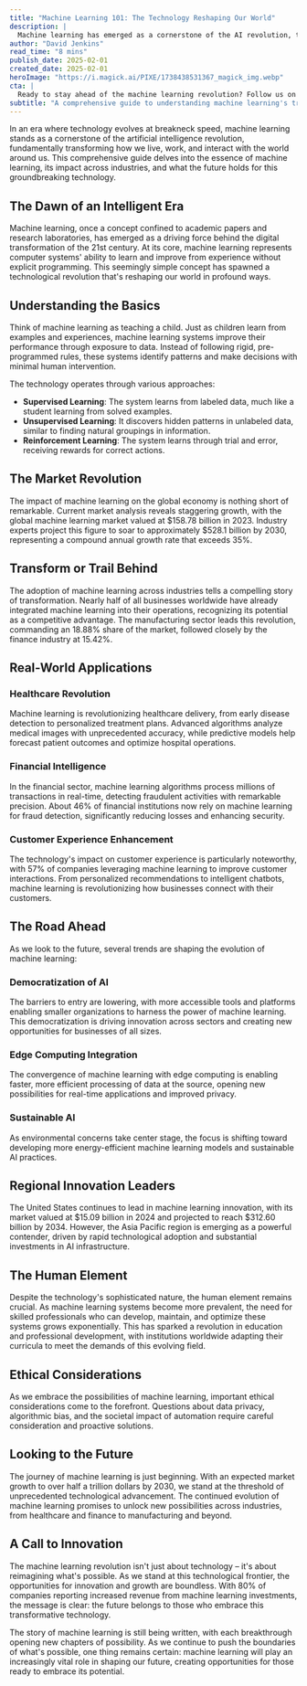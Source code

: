 ```yaml
---
title: "Machine Learning 101: The Technology Reshaping Our World"
description: |
  Machine learning has emerged as a cornerstone of the AI revolution, transforming industries and reshaping our world. This comprehensive guide explores the fundamentals of machine learning, its market impact valued at $158.78 billion, and its applications across healthcare, finance, and customer experience. With projected growth to $528.1 billion by 2030, machine learning continues to drive innovation and create unprecedented opportunities for businesses worldwide.
author: "David Jenkins"
read_time: "8 mins"
publish_date: 2025-02-01
created_date: 2025-02-01
heroImage: "https://i.magick.ai/PIXE/1738438531367_magick_img.webp"
cta: |
  Ready to stay ahead of the machine learning revolution? Follow us on LinkedIn for the latest insights, trends, and breakthrough developments in AI and machine learning. Join our community of forward-thinking professionals shaping the future of technology.
subtitle: "A comprehensive guide to understanding machine learning's transformative impact"
---
```


In an era where technology evolves at breakneck speed, machine learning stands as a cornerstone of the artificial intelligence revolution, fundamentally transforming how we live, work, and interact with the world around us. This comprehensive guide delves into the essence of machine learning, its impact across industries, and what the future holds for this groundbreaking technology.

## The Dawn of an Intelligent Era

Machine learning, once a concept confined to academic papers and research laboratories, has emerged as a driving force behind the digital transformation of the 21st century. At its core, machine learning represents computer systems' ability to learn and improve from experience without explicit programming. This seemingly simple concept has spawned a technological revolution that's reshaping our world in profound ways.

## Understanding the Basics

Think of machine learning as teaching a child. Just as children learn from examples and experiences, machine learning systems improve their performance through exposure to data. Instead of following rigid, pre-programmed rules, these systems identify patterns and make decisions with minimal human intervention.

The technology operates through various approaches:

- **Supervised Learning**: The system learns from labeled data, much like a student learning from solved examples.
- **Unsupervised Learning**: It discovers hidden patterns in unlabeled data, similar to finding natural groupings in information.
- **Reinforcement Learning**: The system learns through trial and error, receiving rewards for correct actions.

## The Market Revolution

The impact of machine learning on the global economy is nothing short of remarkable. Current market analysis reveals staggering growth, with the global machine learning market valued at $158.78 billion in 2023. Industry experts project this figure to soar to approximately $528.1 billion by 2030, representing a compound annual growth rate that exceeds 35%.

## Transform or Trail Behind

The adoption of machine learning across industries tells a compelling story of transformation. Nearly half of all businesses worldwide have already integrated machine learning into their operations, recognizing its potential as a competitive advantage. The manufacturing sector leads this revolution, commanding an 18.88% share of the market, followed closely by the finance industry at 15.42%.

## Real-World Applications

### Healthcare Revolution

Machine learning is revolutionizing healthcare delivery, from early disease detection to personalized treatment plans. Advanced algorithms analyze medical images with unprecedented accuracy, while predictive models help forecast patient outcomes and optimize hospital operations.

### Financial Intelligence

In the financial sector, machine learning algorithms process millions of transactions in real-time, detecting fraudulent activities with remarkable precision. About 46% of financial institutions now rely on machine learning for fraud detection, significantly reducing losses and enhancing security.

### Customer Experience Enhancement

The technology's impact on customer experience is particularly noteworthy, with 57% of companies leveraging machine learning to improve customer interactions. From personalized recommendations to intelligent chatbots, machine learning is revolutionizing how businesses connect with their customers.

## The Road Ahead

As we look to the future, several trends are shaping the evolution of machine learning:

### Democratization of AI

The barriers to entry are lowering, with more accessible tools and platforms enabling smaller organizations to harness the power of machine learning. This democratization is driving innovation across sectors and creating new opportunities for businesses of all sizes.

### Edge Computing Integration

The convergence of machine learning with edge computing is enabling faster, more efficient processing of data at the source, opening new possibilities for real-time applications and improved privacy.

### Sustainable AI

As environmental concerns take center stage, the focus is shifting toward developing more energy-efficient machine learning models and sustainable AI practices.

## Regional Innovation Leaders

The United States continues to lead in machine learning innovation, with its market valued at $15.09 billion in 2024 and projected to reach $312.60 billion by 2034. However, the Asia Pacific region is emerging as a powerful contender, driven by rapid technological adoption and substantial investments in AI infrastructure.

## The Human Element

Despite the technology's sophisticated nature, the human element remains crucial. As machine learning systems become more prevalent, the need for skilled professionals who can develop, maintain, and optimize these systems grows exponentially. This has sparked a revolution in education and professional development, with institutions worldwide adapting their curricula to meet the demands of this evolving field.

## Ethical Considerations

As we embrace the possibilities of machine learning, important ethical considerations come to the forefront. Questions about data privacy, algorithmic bias, and the societal impact of automation require careful consideration and proactive solutions.

## Looking to the Future

The journey of machine learning is just beginning. With an expected market growth to over half a trillion dollars by 2030, we stand at the threshold of unprecedented technological advancement. The continued evolution of machine learning promises to unlock new possibilities across industries, from healthcare and finance to manufacturing and beyond.

## A Call to Innovation

The machine learning revolution isn't just about technology – it's about reimagining what's possible. As we stand at this technological frontier, the opportunities for innovation and growth are boundless. With 80% of companies reporting increased revenue from machine learning investments, the message is clear: the future belongs to those who embrace this transformative technology.

The story of machine learning is still being written, with each breakthrough opening new chapters of possibility. As we continue to push the boundaries of what's possible, one thing remains certain: machine learning will play an increasingly vital role in shaping our future, creating opportunities for those ready to embrace its potential.